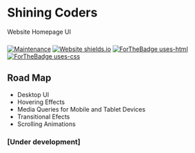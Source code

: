 # Shining Coders
Website Homepage UI
###
[![Maintenance](https://img.shields.io/badge/Maintained%3F-yes-green.svg)](https://github.com/shiningcoders/shiningcoders.com/graphs/commit-activity)
[![Website shields.io](https://img.shields.io/website-up-down-green-red/http/shields.io.svg)](https://shiningcoders.github.io/shiningcoders.com/)
[![ForTheBadge uses-html](http://ForTheBadge.com/images/badges/uses-html.svg)](https://shiningcoders.github.io/shiningcoders.com/)
[![ForTheBadge uses-css](http://ForTheBadge.com/images/badges/uses-css.svg)](https://shiningcoders.github.io/shiningcoders.com/)
## Road Map

- Desktop UI
- Hovering Effects
- Media Queries for Mobile and Tablet Devices
- Transitional Efects
- Scrolling Animations

### [Under development]
